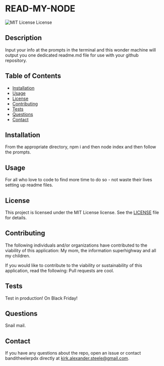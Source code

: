 
# READ-MY-NODE

![MIT License License](https://img.shields.io/badge/license-MIT%20License-blue.svg)
      
## Description
      
Input your info at the prompts in the terminal and this wonder machine will output you one dedicated readme.md file for use with your github repository.
      
## Table of Contents
      
- [Installation](https://github.com/banditheelerpdx/read-my-node#installation)
- [Usage](https://github.com/banditheelerpdx/read-my-node#usage)
- [License](https://github.com/banditheelerpdx/read-my-node#license)
- [Contributing](https://github.com/banditheelerpdx/read-my-node#contributing)
- [Tests](https://github.com/banditheelerpdx/read-my-node#tests)
- [Questions](https://github.com/banditheelerpdx/read-my-node#questions)
- [Contact](https://github.com/banditheelerpdx/read-my-node#contact)

## Installation
      
From the appropriate directory, npm i and then node index and then follow the prompts.
      
## Usage
      
For all who love to code to find more time to do so - not waste their lives setting up readme files.
      
## License
      
This project is licensed under the MIT License license. See the [LICENSE](https://opensource.org/licenses/MIT) file for details.
      
## Contributing
      
The following individuals and/or organizations have contributed to the viability of this application:
My mom, the information superhighway and all my children.

If you would like to contribute to the viability or sustainability of this application, read the following:
Pull requests are cool.
      
## Tests
      
Test in production! On Black Friday!
      
## Questions
      
Snail mail.
      
## Contact
      
If you have any questions about the repo, open an issue or contact banditheelerpdx directly at kirk.alexander.steele@gmail.com.
      